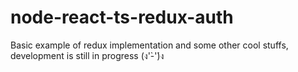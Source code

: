 # node-react-ts-redux-auth

Basic example of redux implementation and some other cool stuffs, development is still in progress (ง'̀-'́)ง
